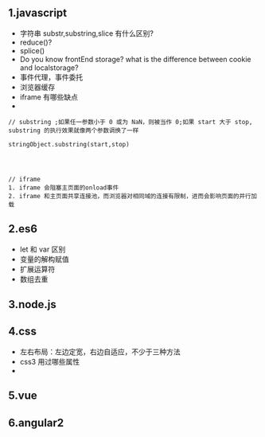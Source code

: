 ## 1.javascript

- 字符串 substr,substring,slice 有什么区别?
- reduce()?
- splice()
- Do you know frontEnd storage? what is the difference between cookie and localstorage?
- 事件代理，事件委托
- 浏览器缓存
- iframe 有哪些缺点
-

```
// substring ;如果任一参数小于 0 或为 NaN，则被当作 0;如果 start 大于 stop, substring 的执行效果就像两个参数调换了一样

stringObject.substring(start,stop)




// iframe
1. iframe 会阻塞主页面的onload事件
2. iframe 和主页面共享连接池，而浏览器对相同域的连接有限制，进而会影响页面的并行加载
```

## 2.es6

- let 和 var 区别
- 变量的解构赋值
- 扩展运算符
- 数组去重

## 3.node.js


## 4.css

- 左右布局：左边定宽，右边自适应，不少于三种方法
- css3 用过哪些属性
- 

## 5.vue

## 6.angular2


